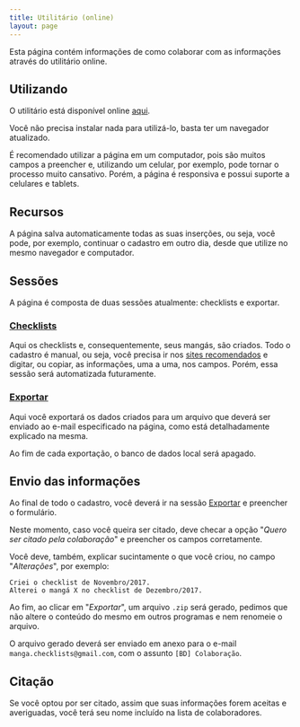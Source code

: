 ```yaml
---
title: Utilitário (online)
layout: page
---
```


Esta página contém informações de como colaborar com as informações através do utilitário online.

## Utilizando

O utilitário está disponível online [aqui](https://alessandrojean.github.io/manga-checklists-data-manager). 

Você não precisa instalar nada para utilizá-lo, basta ter um navegador atualizado.

É recomendado utilizar a página em um computador, pois são muitos campos a preencher e, utilizando um celular, por exemplo, pode tornar o processo muito cansativo. Porém, a página é responsiva e possui suporte a celulares e tablets.

## Recursos

A página salva automaticamente todas as suas inserções, ou seja, você pode, por exemplo, continuar o cadastro em outro dia, desde que utilize no mesmo navegador e computador.

## Sessões

A página é composta de duas sessões atualmente: checklists e exportar.

### [Checklists](https://alessandrojean.github.io/manga-checklists-data-manager/#/checklists)

Aqui os checklists e, consequentemente, seus mangás, são criados. Todo o cadastro é manual, ou seja, você precisa ir nos [sites recomendados](https://alessandrojean.github.io/manga-checklists-data/informacoes.html) e digitar, ou copiar, as informações, uma a uma, nos campos. Porém, essa sessão será automatizada futuramente.

### [Exportar](https://alessandrojean.github.io/manga-checklists-data-manager/#/export)

Aqui você exportará os dados criados para um arquivo que deverá ser enviado ao e-mail especificado na página, como está detalhadamente explicado na mesma.

Ao fim de cada exportação, o banco de dados local será apagado.

## Envio das informações

Ao final de todo o cadastro, você deverá ir na sessão [Exportar](https://alessandrojean.github.io/manga-checklists-data-manager/#/export) e preencher o formulário. 

Neste momento, caso você queira ser citado, deve checar a opção "*Quero ser citado pela colaboração*" e preencher os campos corretamente.

Você deve, também, explicar sucintamente o que você criou, no campo "*Alterações*", por exemplo:

    Criei o checklist de Novembro/2017.
    Alterei o mangá X no checklist de Dezembro/2017.

Ao fim, ao clicar em "*Exportar*", um arquivo `.zip` será gerado, pedimos que não altere o conteúdo do mesmo em outros programas e nem renomeie o arquivo.

O arquivo gerado deverá ser enviado em anexo para o e-mail `manga.checklists@gmail.com`, com o assunto `[BD] Colaboração`.

## Citação

Se você optou por ser citado, assim que suas informações forem aceitas e averiguadas, você terá seu nome incluído na lista de colaboradores.